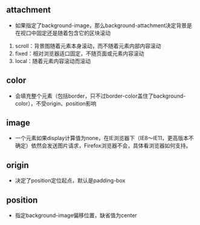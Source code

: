 ## attachment

* 如果指定了background-image，那么background-attachment决定背景是在视口中固定还是随着包含它的区块滚动

1. scroll：背景图随着元素本身滚动，而不随着元素内部内容滚动
2. fixed：相对浏览器适口固定，不随页面或元素内容滚动
3. local：随着元素内容滚动而滚动

## color

* 会填充整个元素（包括border，只不过border-color盖住了background-color），不受origin、position影响

## image

* 一个元素如果display计算值为none，在IE浏览器下（IE8～IE11，更高版本不确定）依然会发送图片请求，Firefox浏览器不会，具体看浏览器如何支持。

## origin

* 决定了position定位起点，默认是padding-box

## position

* 指定background-image偏移位置，缺省值为center

